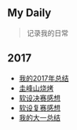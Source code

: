 My Daily
-------- 
> 记录我的日常

2017
----
- [我的2017年总结](我的2017年总结/我的2017年总结.md)
- [圭峰山烧烤](圭峰山烧烤/圭峰山烧烤.md)
- [软设决赛感想](软设决赛感想/软设决赛感想.md)
- [软设复赛感想](软设复赛感想/软设复赛感想.md)
- [我的大一总结](我的大一总结/我的大一总结.md)